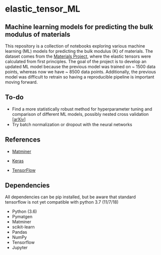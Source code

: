# elastic_tensor_ML
## Machine learning models for predicting the bulk modulus of materials

This repository is a collection of notebooks exploring various machine learning (ML) models for predicting the bulk modulus (K) of materials. The dataset comes from the [Materials Project](https://materialsproject.org), where the elastic tensors were calculated from first principles. The goal of the project is to develop an updated ML model because the previous model was trained on ~ 1500 data points, whereas now we have ~ 8500 data points. Additionally, the previous model was difficult to retrain so having a reproducible pipeline is important moving forward.

## To-do

- Find a more statistically robust method for hyperparameter tuning and comparison of different ML models, possibly nested cross validation [[arXiv](https://arxiv.org/pdf/1811.12808.pdf)] 
- Try batch normalization or dropout with the neural networks

## References

- [Matminer](https://github.com/hackingmaterials/matminer_examples)

- [Keras](https://github.com/keras-team/keras/tree/master/examples)

- [TensorFlow](https://github.com/tensorflow/docs/tree/master/site/en/tutorials/eager)

## Dependencies

All dependencies can be pip installed, but be aware that standard tensorflow is not yet compatible with python 3.7 (11/7/18)

- Python (3.6)
- Pymatgen
- Matminer
- scikit-learn
- Pandas
- NumPy
- Tensorflow
- Jupyter